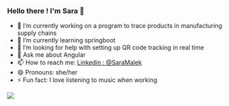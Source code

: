 ### Hello there ! I'm Sara 👋

- 🔭 I’m currently working on a program to trace products in manufacturing supply chains
- 🌱 I’m currently learning springboot
- 🤔 I’m looking for help with setting up QR code tracking in real time
- 💬 Ask me about Angular
- 📫 How to reach me: [Linkedin : @SaraMalek](https://www.linkedin.com/in/sara-malek-uit/)
- 😄 Pronouns: she/her
- ⚡ Fun fact: I love listening to music when working

<img src="https://github-readme-stats.vercel.app/api?username=sarratwa&&show_icons=true&title_color=ffffff&icon_color=bb2acf&text_color=daf7dc&bg_color=151515"/>
